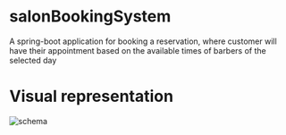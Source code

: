 # salonBookingSystem
A spring-boot application for booking a reservation, where customer will have their appointment based on the available times of barbers of the selected day

# Visual representation

![schema](https://github.com/ramezcode1/salonBookingSystem/assets/135148978/41b56a90-8bc9-4d1d-b9f6-9c95729feedc)

